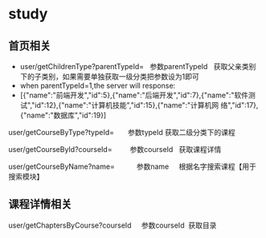 # study

## 首页相关
* user/getChildrenType?parentTypeId=   参数parentTypeId   获取父亲类别下的子类别，如果需要单独获取一级分类把参数设为1即可
* when parentTypeId=1,the server will response:
* [{"name":"前端开发","id":5},{"name":"后端开发","id":7},{"name":"软件测试","id":12},{"name":"计算机技能","id":15},{"name":"计算机网 络","id":17},{"name":"数据库","id":19}]


user/getCourseByType?typeId=         参数typeId   获取二级分类下的课程

user/getCourseById?courseId=         参数courseId   获取课程详情

user/getCourseByName?name=           参数name     根据名字搜索课程【用于搜索模块】


## 课程详情相关
user/getChaptersByCourse?courseId     参数courseId  获取目录
